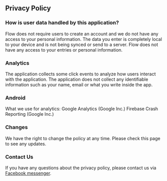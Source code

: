 ## Privacy Policy

### How is user data handled by this application?

Flow does not require users to create an account and we do not have any access to your personal information. The data you enter is completely local to your device and is not being synced or send to a server. Flow does not have any access to your entries or personal information. 

### Analytics

The application collects some click events to analyze how users interact with the application. The application does not collect any identifiable information such as your name, email or what you write inside the app.

### Android

What we use for analytics:
Google Analytics (Google Inc.)
Firebase Crash Reporting (Google Inc.)

### Changes
We have the right to change the policy at any time. Please check this page to see any updates. 

### Contact Us
If you have any questions about the privacy policy, please contact us via [Facebook messenger](https://m.me/102294758188646).
